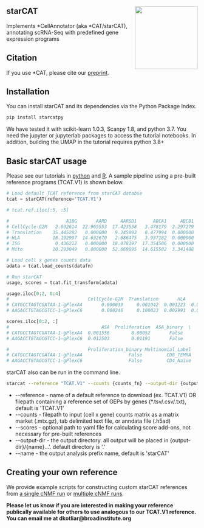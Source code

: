 ## starCAT <img src="https://drive.google.com/uc?export=view&id=1W1in9vldkKdNe6ncwsHD6L6MSvfcKV6M" width="165px" align="right" />

Implements *CellAnnotator (aka *CAT/starCAT), annotating scRNA-Seq with predefined gene expression programs





## Citation
If you use *CAT, please cite our [preprint](https://doi.org/10.1101/2024.05.03.592310).

## Installation

You can install starCAT and its dependencies via the Python Package Index.
```bash
pip install starcatpy
```

We have tested it with scikit-learn 1.0.3, Scanpy 1.8, and python 3.7. You need the jupyter or jupyterlab packages to access the tutorial notebooks. In addition, building the UMAP in the tutorial requires python 3.8+


## Basic starCAT usage
Please see our tutorials in [python](Examples/starCAT_vignette.ipynb) and [R](Examples/starCAT_vignette_R.ipynb). A sample pipeline using a pre-built reference programs (TCAT.V1) is shown below. 

```python
# Load default TCAT reference from starCAT databse
tcat = starCAT(reference='TCAT.V1')

# tcat.ref.iloc[:5, :5]

#                     A1BG       AARD     AARSD1      ABCA1     ABCB1
# CellCycle-G2M   2.032614  22.965553  17.423538   3.478179  2.297279
# Translation    35.445282   0.000000   9.245893   0.477994  0.000000
# HLA            18.192997  14.632670   2.686475   3.937182  0.000000
# ISG             0.436212   0.000000  18.078197  17.354506  0.000000
# Mito           10.293049   0.000000  52.669895  14.615502  3.341488

# Load cell x genes counts data
adata = tcat.load_counts(datafn)

# Run starCAT
usage, scores = tcat.fit_transform(adata)

usage.iloc[0:2, 0:4]
#                             CellCycle-G2M  Translation       HLA       ISG
# CATGCCTAGTCGATAA-1-gPlexA4       0.000039     0.001042  0.001223  0.000162
# AAGACCTGTAGCGTCC-1-gPlexC6       0.000246     0.100023  0.002991  0.042354

scores.iloc[0:2, :]
#                                  ASA  Proliferation  ASA_binary  \
# CATGCCTAGTCGATAA-1-gPlexA4  0.001556        0.00052       False   
# AAGACCTGTAGCGTCC-1-gPlexC6  0.012503        0.01191       False   

#                             Proliferation_binary Multinomial_Label  
# CATGCCTAGTCGATAA-1-gPlexA4                 False         CD8_TEMRA  
# AAGACCTGTAGCGTCC-1-gPlexC6                 False         CD4_Naive  


```


starCAT also can be run in the command line.
```bash
starcat --reference "TCAT.V1" --counts {counts_fn} --output-dir {output_dir} --name {outuput_name}
```
* --reference - name of a default reference to download (ex. TCAT.V1) OR filepath containing a reference set of GEPs by genes (*.tsv/.csv/.txt), default is 'TCAT.V1'
* --counts - filepath to input (cell x gene) counts matrix as a matrix market (.mtx.gz), tab delimited text file, or anndata file (.h5ad)
* --scores - optional path to yaml file for calculating score add-ons, not necessary for pre-built references
* --output-dir - the output directory. all output will be placed in {output-dir}/{name}...'. default directory is '.'
* --name - the output analysis prefix name, default is 'starCAT'

## Creating your own reference

We provide example scripts for constructing custom starCAT references from [a single cNMF run](./Examples/build_reference_vignette.ipynb) or [multiple cNMF runs](./Examples/build_multidataset_reference_vignette.ipynb). 

__Please let us know if you are interested in making your reference publically available for others to use analogous to our TCAT.V1 reference. You can email me at dkotliar@broadinstitute.org__
